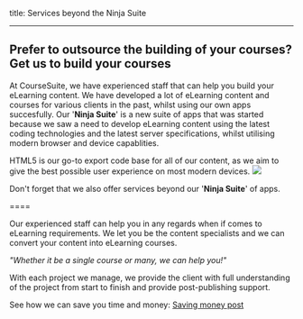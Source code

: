title: Services beyond the Ninja Suite

----

## Prefer to outsource the building of your courses? Get us to build your courses
At CourseSuite, we have experienced staff that can help you build your eLearning content. We have developed a lot of eLearning content and courses for various clients in the past, whilst using our own apps succesfully. Our '**Ninja Suite**' is a new suite of apps that was started because we saw a need to develop eLearning content using the latest coding technologies and the latest server specifications, whilst utilising modern browser and device capablities. 

HTML5 is our go-to export code base for all of our content, as we aim to give the best possible user experience on most modern devices.
<img src="https://i.imgur.com/y2b6qGz.png" style="max-width:80%">

Don't forget that we also offer services beyond our '**Ninja Suite**' of apps.


====

Our experienced staff can help you in any regards when if comes to eLearning requirements. We let you be the content specialists and we can convert your content into eLearning courses. 

*"Whether it be a single course or many, we can help you!"*

With each project we manage, we provide the client with full understanding of the project from start to finish and provide post-publishing support.

See how we can save you time and money: [Saving money post](
https://www.coursesuite.ninja/blog/38)
